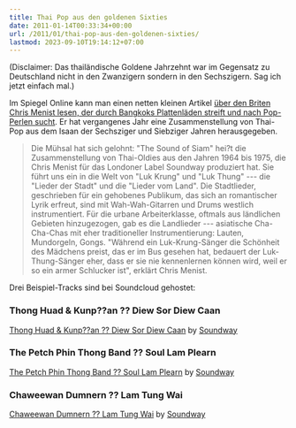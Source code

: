 ```yaml
---
title: Thai Pop aus den goldenen Sixties
date: 2011-01-14T00:33:34+00:00
url: /2011/01/thai-pop-aus-den-goldenen-sixties/
lastmod: 2023-09-10T19:14:12+07:00
---
```

(Disclaimer: Das thailändische Goldene Jahrzehnt war im Gegensatz zu Deutschland nicht in den Zwanzigern sondern in den Sechszigern. Sag ich jetzt einfach mal.)

Im Spiegel Online kann man einen netten kleinen Artikel [über den Briten Chris Menist lesen, der durch Bangkoks Plattenläden streift und nach Pop-Perlen sucht][1]. Er hat vergangenes Jahr eine Zusammenstellung von Thai-Pop aus dem Isaan der Sechsziger und Siebziger Jahren herausgegeben.

> Die Mühsal hat sich gelohnt: "The Sound of Siam" hei?t die Zusammenstellung von Thai-Oldies aus den Jahren 1964 bis 1975, die Chris Menist für das Londoner Label Soundway produziert hat. Sie führt uns ein in die Welt von "Luk Krung" und "Luk Thung" --- die "Lieder der Stadt" und die "Lieder vom Land". Die Stadtlieder, geschrieben für ein gehobenes Publikum, das sich an romantischer Lyrik erfreut, sind mit Wah-Wah-Gitarren und Drums westlich instrumentiert. Für die urbane Arbeiterklasse, oftmals aus ländlichen Gebieten hinzugezogen, gab es die Landlieder --- asiatische Cha-Cha-Chas mit eher traditioneller Instrumentierung: Lauten, Mundorgeln, Gongs. "Während ein Luk-Krung-Sänger die Schönheit des Mädchens preist, das er im Bus gesehen hat, bedauert der Luk-Thung-Sänger eher, dass er sie nie kennenlernen können wird, weil er so ein armer Schlucker ist", erklärt Chris Menist.

Drei Beispiel-Tracks sind bei Soundcloud gehostet:

### Thong Huad & Kunp??an ?? Diew Sor Diew Caan

<span><a href="http://soundcloud.com/soundway-records/thong-huad-kunpan-diew-sor-diew-caan">Thong Huad & Kunp??an ?? Diew Sor Diew Caan</a> by <a href="http://soundcloud.com/soundway-records">Soundway</a></span>

### The Petch Phin Thong Band ?? Soul Lam Plearn

<span><a href="http://soundcloud.com/soundway-records/the-petch-phin-thong-band-soul-lam-plearn">The Petch Phin Thong Band ?? Soul Lam Plearn</a> by <a href="http://soundcloud.com/soundway-records">Soundway</a></span>

### Chaweewan Dumnern ?? Lam Tung Wai

<span><a href="http://soundcloud.com/soundway-records/chaweewan-dumnern-lam-tung-wai">Chaweewan Dumnern ?? Lam Tung Wai</a> by <a href="http://soundcloud.com/soundway-records">Soundway</a></span>

 [1]: http://www.spiegel.de/kultur/musik/0,1518,738286,00.html
